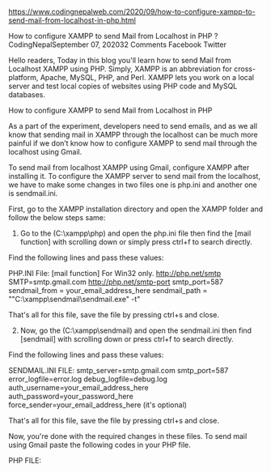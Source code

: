 https://www.codingnepalweb.com/2020/09/how-to-configure-xampp-to-send-mail-from-localhost-in-php.html

How to configure XAMPP to send Mail from Localhost in PHP ?
CodingNepalSeptember 07, 202032 Comments
Facebook
Twitter

Hello readers, Today in this blog you'll learn how to send Mail from Localhost XAMPP using PHP. Simply, XAMPP is an abbreviation for cross-platform, Apache, MySQL, PHP, and Perl. XAMPP lets you work on a local server and test local copies of websites using PHP code and MySQL databases.

How to configure XAMPP to send Mail from Localhost in PHP

As a part of the experiment, developers need to send emails, and as we all know that sending mail in XAMPP through the localhost can be much more painful if we don’t know how to configure XAMPP to send mail through the localhost using Gmail.

To send mail from localhost XAMPP using Gmail, configure XAMPP after installing it. To configure the XAMPP server to send mail from the localhost, we have to make some changes in two files one is php.ini and another one is sendmail.ini.

First, go to the XAMPP installation directory and open the XAMPP folder and follow the below steps same:
1. Go to the (C:\xampp\php) and open the php.ini file then find the [mail function] with scrolling down or simply press ctrl+f to search directly.

Find the following lines and pass these values:

PHP.INI File:
[mail function]
For Win32 only.
http://php.net/smtp
SMTP=smtp.gmail.com
http://php.net/smtp-port
smtp_port=587
sendmail_from = your_email_address_here
sendmail_path = "\"C:\xampp\sendmail\sendmail.exe\" -t"



That's all for this file, save the file by pressing ctrl+s and close.

2. Now, go the (C:\xampp\sendmail) and open the sendmail.ini  then find [sendmail] with scrolling down or press ctrl+f to search directly.

Find the following lines and pass these values:

SENDMAIL.INI FILE: 
smtp_server=smtp.gmail.com
smtp_port=587
error_logfile=error.log
debug_logfile=debug.log
auth_username=your_email_address_here
auth_password=your_password_here
force_sender=your_email_address_here (it's optional)



That's all for this file, save the file by pressing ctrl+s and close.

Now, you're done with the required changes in these files. To send mail using Gmail paste the following codes in your PHP file.

PHP FILE: 
<?php
$receiver = "receiver email address here";
$subject = "Email Test via PHP using Localhost";
$body = "Hi, there...This is a test email send from Localhost.";
$sender = "From:sender email address here";

if(mail($receiver, $subject, $body, $sender)){
    echo "Email sent successfully to $receiver";
}else{
    echo "Sorry, failed while sending mail!";
}

 Copy

Important note: If your mail isn't sent and you got a warning or error. Please configure your google account security as "Less secure apps". To configure it:
- Go to your Google account then click on the Security tab and scroll down, there you can see the Less secure app access panel, Simply turn on that. This panel only shows if you haven't enabled 2-Step Verification.

If you're getting an error as a password is wrong then simply go to the sendmail.ini file and put the correct password of your that Gmail account which you've provided in sendmail_from.
